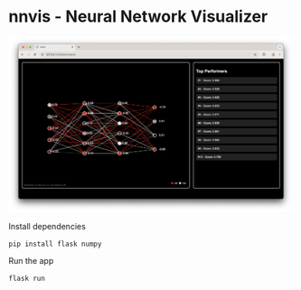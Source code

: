 # nnvis - Neural Network Visualizer

![nnvis screenshot](./screenshots/demo.png)

Install dependencies
```bash
pip install flask numpy
```
Run the app
```bash
flask run
```